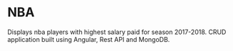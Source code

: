 # NBA

Displays nba players with highest salary paid for season 2017-2018. CRUD application built using Angular, Rest API and MongoDB. 
